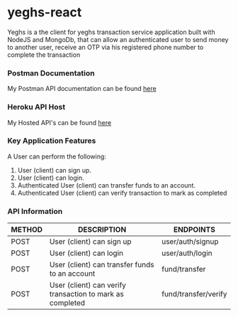 # yeghs-react
Yeghs is a the client for yeghs transaction service application built with NodeJS and MongoDb, that can allow an authenticated user to send money to another user, receive an OTP via his registered phone number to complete the transaction 

### Postman Documentation
My Postman API documentation can be found [ here ](https://documenter.getpostman.com/view/8211988/SW7T8XHf?version=latest)

### Heroku API Host
My Hosted API's can be found [ here ](https://yeghs.herokuapp.com)

### Key Application Features
A User can perform the following:
1. User (client) can sign up.
2. User (client) can login.
3. Authenticated User (client) can transfer funds to an account.
5. Authenticated User (client) can verify transaction to mark as completed

### API Information

METHOD |    DESCRIPTION       |   ENDPOINTS
-------|----------------------|-------------------------
POST | User (client) can sign up | user/auth/signup
POST | User (client) can login | user/auth/login
POST | User (client) can transfer funds to an account | fund/transfer
POST | User (client) can verify transaction to mark as completed | fund/transfer/verify